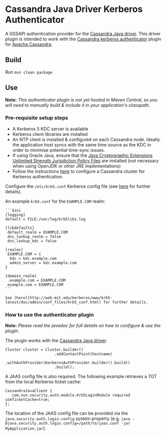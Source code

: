 # Cassandra Java Driver Kerberos Authenticator

A GSSAPI authentication provider for the [Cassandra Java driver](https://github.com/datastax/java-driver).
This driver plugin is intended to work with the 
[Cassandra kerberos authenticator](https://github.com/instaclustr/cassandra-kerberos) plugin for 
[Apache Cassandra](https://cassandra.apache.org/).

## Build

Run `mvn clean package` 

## Use

**Note:** *This authenticator plugin is not yet hosted in Maven Central, so you will need to manually build & 
include it in your application's classpath.*

### Pre-requisite setup steps

- A Kerberos 5 KDC server is available
- Kerberos client libraries are installed
- An NTP client is installed & configured on each Cassandra node. Ideally the application host syncs 
  with the same time source as the KDC in order to minimise potential time-sync issues.
- If using Oracle Java, ensure that the [Java Cryptographic Extensions Unlimited Strength Jurisdiction Policy Files](https://www.oracle.com/technetwork/java/javase/downloads/jce8-download-2133166.html)
  are installed (not necessary when using OpenJDK or other JRE implementations)
- Follow the instructions [here](https://github.com/instaclustr/cassandra-kerberos) to configure a Cassandra cluster for Kerberos authentication.

Configure the `/etc/krb5.conf` Kerberos config file (see [here](http://web.mit.edu/kerberos/www/krb5-latest/doc/admin/conf_files/krb5_conf.html) for further details).

An example `krb5.conf` for the `EXAMPLE.COM` realm:
    
    ```$ini
    [logging]
    default = FILE:/var/log/krb5libs.log
    
    [libdefaults]
     default_realm = EXAMPLE.COM
     dns_lookup_realm = false
     dns_lookup_kdc = false
    
    [realms]
     EXAMPLE.COM = {
      kdc = kdc.example.com
      admin_server = kdc.example.com
    }
    
    [domain_realm]
     .example.com = EXAMPLE.COM
     example.com = EXAMPLE.COM
    ```
    
    See [here](http://web.mit.edu/kerberos/www/krb5-latest/doc/admin/conf_files/krb5_conf.html) for further details.
    
    
### How to use the authenticator plugin

**Note:** *Please read the javadoc for full details on how to configure & use the plugin.*

The plugin works with the [Cassandra Java driver](https://github.com/datastax/java-driver):

```$java
Cluster cluster = Cluster.builder()
                      .addContactPoint(hostname)
                      .withAuthProvider(KerberosAuthProvider.builder().build()
                      .build();
```

A JAAS config file is also required. The following example retrieves a TGT from the local Kerberos ticket cache:

```
CassandraJavaClient {
   com.sun.security.auth.module.Krb5LoginModule required useTicketCache=true;
};
```

The location of the JAAS config file can be provided via the `java.security.auth.login.config` system property
(e.g. `java -Djava.security.auth.login.config=/path/to/jaas.conf -jar MyApplication.jar`).


